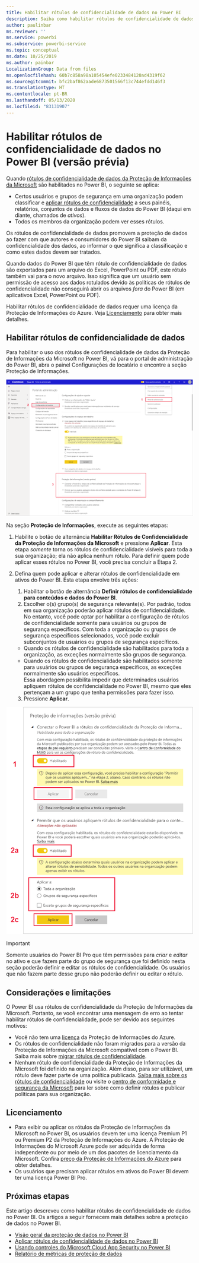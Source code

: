 ```yaml
---
title: Habilitar rótulos de confidencialidade de dados no Power BI
description: Saiba como habilitar rótulos de confidencialidade de dados no Power BI
author: paulinbar
ms.reviewer: ''
ms.service: powerbi
ms.subservice: powerbi-service
ms.topic: conceptual
ms.date: 10/25/2019
ms.author: painbar
LocalizationGroup: Data from files
ms.openlocfilehash: 60b7c858a98a105454efe0233484120ad4319f62
ms.sourcegitcommit: bfc2baf862aade6873501566f13c744efdd146f3
ms.translationtype: HT
ms.contentlocale: pt-BR
ms.lasthandoff: 05/13/2020
ms.locfileid: "83131907"
---
```

# <a name="enable-data-sensitivity-labels-in-power-bi-preview"></a>Habilitar rótulos de confidencialidade de dados no Power BI (versão prévia)

Quando [rótulos de confidencialidade de dados da Proteção de Informações da Microsoft](https://docs.microsoft.com/microsoft-365/compliance/sensitivity-labels) são habilitados no Power BI, o seguinte se aplica:

* Certos usuários e grupos de segurança em uma organização podem classificar e [aplicar rótulos de confidencialidade](../collaborate-share/service-security-apply-data-sensitivity-labels.md) a seus painéis, relatórios, conjuntos de dados e fluxos de dados do Power BI (daqui em diante, chamados de *ativos*).
* Todos os membros da organização podem ver esses rótulos.

Os rótulos de confidencialidade de dados promovem a proteção de dados ao fazer com que autores e consumidores do Power BI saibam da confidencialidade dos dados, ao informar o que significa a classificação e como estes dados devem ser tratados.

Quando dados do Power BI que têm rótulo de confidencialidade de dados são exportados para um arquivo do Excel, PowerPoint ou PDF, este rótulo também vai para o novo arquivo. Isso significa que um usuário sem permissão de acesso aos dados rotulados devido às políticas de rótulos de confidencialidade não conseguirá abrir os arquivos *fora* do Power BI (em aplicativos Excel, PowerPoint ou PDF).

Habilitar rótulos de confidencialidade de dados requer uma licença da Proteção de Informações do Azure. Veja [Licenciamento](#licensing) para obter mais detalhes.

## <a name="enable-data-sensitivity-labels"></a>Habilitar rótulos de confidencialidade de dados

Para habilitar o uso dos rótulos de confidencialidade de dados da Proteção de Informações da Microsoft no Power BI, vá para o portal de administração do Power BI, abra o painel Configurações de locatário e encontre a seção Proteção de Informações.

![Encontrar a seção Proteção de Informações](media/service-security-enable-data-sensitivity-labels/enable-data-sensitivity-labels-01.png)

Na seção **Proteção de Informações**, execute as seguintes etapas:
1.  Habilite o botão de alternância **Habilitar Rótulos de Confidencialidade da Proteção de Informações da Microsoft** e pressione **Aplicar**. Esta etapa *somente* torna os rótulos de confidencialidade visíveis para toda a sua organização; ela não aplica nenhum rótulo. Para definir quem pode aplicar esses rótulos no Power BI, você precisa concluir a Etapa 2.
2.  Defina quem pode aplicar e alterar rótulos de confidencialidade em ativos do Power BI. Esta etapa envolve três ações:
    1.  Habilitar o botão de alternância **Definir rótulos de confidencialidade para conteúdos e dados do Power BI**.
    2.  Escolher o(s) grupo(s) de segurança relevante(s). Por padrão, todos em sua organização poderão aplicar rótulos de confidencialidade. No entanto, você pode optar por habilitar a configuração de rótulos de confidencialidade somente para usuários ou grupos de segurança específicos. Com toda a organização ou grupos de segurança específicos selecionados, você pode excluir subconjuntos de usuários ou grupos de segurança específicos.
    * Quando os rótulos de confidencialidade são habilitados para toda a organização, as exceções normalmente são grupos de segurança.
    * Quando os rótulos de confidencialidade são habilitados somente para usuários ou grupos de segurança específicos, as exceções normalmente são usuários específicos.  
    Essa abordagem possibilita impedir que determinados usuários apliquem rótulos de confidencialidade no Power BI, mesmo que eles pertençam a um grupo que tenha permissões para fazer isso.
    
    3. Pressione **Aplicar**.

![Habilitar rótulos de confidencialidade](media/service-security-enable-data-sensitivity-labels/enable-data-sensitivity-labels-02.png)

> [!IMPORTANT]
> Somente usuários do Power BI Pro que têm permissões para *criar* e *editar* no ativo e que fazem parte do grupo de segurança que foi definido nesta seção poderão definir e editar os rótulos de confidencialidade. Os usuários que não fazem parte desse grupo não poderão definir ou editar o rótulo. 


## <a name="considerations-and-limitations"></a>Considerações e limitações

O Power BI usa rótulos de confidencialidade da Proteção de Informações da Microsoft. Portanto, se você encontrar uma mensagem de erro ao tentar habilitar rótulos de confidencialidade, pode ser devido aos seguintes motivos:

* Você não tem uma [licença](#licensing) da Proteção de Informações do Azure.
* Os rótulos de confidencialidade não foram migrados para a versão da Proteção de Informações da Microsoft compatível com o Power BI. Saiba mais sobre [migrar rótulos de confidencialidade](https://docs.microsoft.com/azure/information-protection/configure-policy-migrate-labels).
* Nenhum rótulo de confidencialidade da Proteção de Informações da Microsoft foi definido na organização. Além disso, para ser utilizável, um rótulo deve fazer parte de uma política publicada. [Saiba mais sobre os rótulos de confidencialidade](https://docs.microsoft.com/Office365/SecurityCompliance/sensitivity-labels) ou visite o [centro de conformidade e segurança da Microsoft](https://sip.protection.office.com/sensitivity?flight=EnableMIPLabels) para ler sobre como definir rótulos e publicar políticas para sua organização.

## <a name="licensing"></a>Licenciamento

* Para exibir ou aplicar os rótulos da Proteção de Informações da Microsoft no Power BI, os usuários devem ter uma licença Premium P1 ou Premium P2 da Proteção de Informações do Azure. A Proteção de Informações do Microsoft Azure pode ser adquirida de forma independente ou por meio de um dos pacotes de licenciamento da Microsoft. Confira [preço da Proteção de Informações do Azure](https://azure.microsoft.com/pricing/details/information-protection/) para obter detalhes.
* Os usuários que precisam aplicar rótulos em ativos do Power BI devem ter uma licença Power BI Pro.


## <a name="next-steps"></a>Próximas etapas

Este artigo descreveu como habilitar rótulos de confidencialidade de dados no Power BI. Os artigos a seguir fornecem mais detalhes sobre a proteção de dados no Power BI. 

* [Visão geral da proteção de dados no Power BI](service-security-data-protection-overview.md)
* [Aplicar rótulos de confidencialidade de dados no Power BI](../collaborate-share/service-security-apply-data-sensitivity-labels.md)
* [Usando controles do Microsoft Cloud App Security no Power BI](service-security-using-microsoft-cloud-app-security-controls.md)
* [Relatório de métricas de proteção de dados](service-security-data-protection-metrics-report.md)